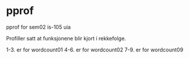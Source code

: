 # pprof
pprof for sem02 is-105 uia

Profiller satt at funksjonene blir kjort i rekkefolge.

1-3. er for wordcount01
4-6. er for wordcount02
7-9. er for wordcount09
